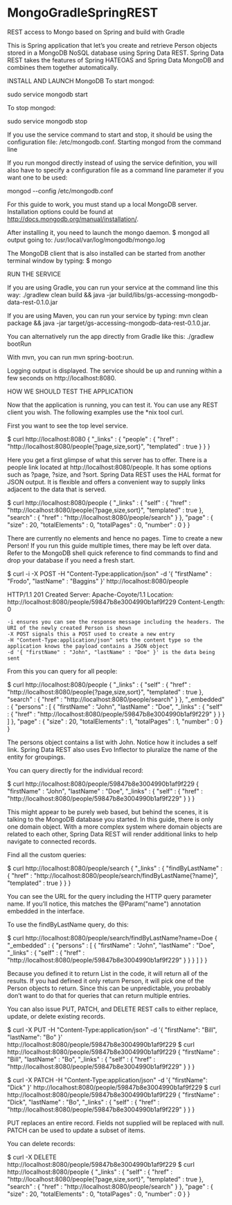 MongoGradleSpringREST
=====================

REST access to Mongo based on Spring and build with Gradle


This is Spring application that let’s you create and retrieve Person objects stored in a MongoDB NoSQL database using Spring Data REST. Spring Data REST takes the features of Spring HATEOAS and Spring Data MongoDB and combines them together automatically.



INSTALL AND LAUNCH MongoDB
To start mongod:

 sudo service mongodb start

To stop mongod:

 sudo service mongodb stop

If you use the service command to start and stop, it should be using the configuration file: /etc/mongodb.conf.
Starting mongod from the command line

If you run mongod directly instead of using the service definition, you will also have to specify a configuration file as a command line parameter if you want one to be used:

mongod --config /etc/mongodb.conf

For this guide to work, you must stand up a local MongoDB server.
Installation options could be found at http://docs.mongodb.org/manual/installation/.

After installing it, you need to launch the mongo daemon.
$ mongod
all output going to: /usr/local/var/log/mongodb/mongo.log

The MongoDB client that is also installed can be started from another terminal window by typing:   $ mongo




RUN THE SERVICE

If you are using Gradle, you can run your service at the command line this way:
./gradlew clean build && java -jar build/libs/gs-accessing-mongodb-data-rest-0.1.0.jar

If you are using Maven, you can run your service by typing: 
mvn clean package && java -jar target/gs-accessing-mongodb-data-rest-0.1.0.jar.

You can alternatively run the app directly from Gradle like this:
./gradlew bootRun

With mvn, you can run 
mvn spring-boot:run.

Logging output is displayed. The service should be up and running within a few seconds on
http://localhost:8080.





HOW WE SHOULD TEST THE APPLICATION

Now that the application is running, you can test it. You can use any REST client you wish. The following examples use the *nix tool curl.

First you want to see the top level service.

$ curl http://localhost:8080
{
  "_links" : {
    "people" : {
      "href" : "http://localhost:8080/people{?page,size,sort}",
      "templated" : true
    }
  }
}

Here you get a first glimpse of what this server has to offer. There is a people link located at http://localhost:8080/people. It has some options such as ?page, ?size, and ?sort.
Spring Data REST uses the HAL format for JSON output. It is flexible and offers a convenient way to supply links adjacent to the data that is served.

$ curl http://localhost:8080/people
{
  "_links" : {
    "self" : {
      "href" : "http://localhost:8080/people{?page,size,sort}",
      "templated" : true
    },
    "search" : {
      "href" : "http://localhost:8080/people/search"
    }
  },
  "page" : {
    "size" : 20,
    "totalElements" : 0,
    "totalPages" : 0,
    "number" : 0
  }
}

There are currently no elements and hence no pages. Time to create a new Person!
If you run this guide multiple times, there may be left over data. Refer to the MongoDB shell quick reference to find commands to find and drop your database if you need a fresh start.

$ curl -i -X POST -H "Content-Type:application/json" -d '{  "firstName" : "Frodo",  "lastName" : "Baggins" }' http://localhost:8080/people

HTTP/1.1 201 Created
Server: Apache-Coyote/1.1
Location: http://localhost:8080/people/59847b8e3004990b1af9f229
Content-Length: 0

    -i ensures you can see the response message including the headers. The URI of the newly created Person is shown
    -X POST signals this a POST used to create a new entry
    -H "Content-Type:application/json" sets the content type so the application knows the payload contains a JSON object
    -d '{ "firstName" : "John", "lastName" : "Doe" }' is the data being sent

From this you can query for all people:

$ curl http://localhost:8080/people
{
  "_links" : {
    "self" : {
      "href" : "http://localhost:8080/people{?page,size,sort}",
      "templated" : true
    },
    "search" : {
      "href" : "http://localhost:8080/people/search"
    }
  },
  "_embedded" : {
    "persons" : [ {
      "firstName" : "John",
      "lastName" : "Doe",
      "_links" : {
        "self" : {
          "href" : "http://localhost:8080/people/59847b8e3004990b1af9f229"
        }
      }
    } ]
  },
  "page" : {
    "size" : 20,
    "totalElements" : 1,
    "totalPages" : 1,
    "number" : 0
  }
}

The persons object contains a list with John. Notice how it includes a self link. Spring Data REST also uses Evo Inflector to pluralize the name of the entity for groupings.

You can query directly for the individual record:

$ curl http://localhost:8080/people/59847b8e3004990b1af9f229
{
  "firstName" : "John",
  "lastName" : "Doe",
  "_links" : {
    "self" : {
      "href" : "http://localhost:8080/people/59847b8e3004990b1af9f229"
    }
  }
}

This might appear to be purely web based, but behind the scenes, it is talking to the MongoDB database you started.
In this guide, there is only one domain object. With a more complex system where domain objects are related to each other, Spring Data REST will render additional links to help navigate to connected records.

Find all the custom queries:

$ curl http://localhost:8080/people/search
{
  "_links" : {
    "findByLastName" : {
      "href" : "http://localhost:8080/people/search/findByLastName{?name}",
      "templated" : true
    }
  }
}

You can see the URL for the query including the HTTP query parameter name. If you’ll notice, this matches the @Param("name") annotation embedded in the interface.

To use the findByLastName query, do this:

$ curl http://localhost:8080/people/search/findByLastName?name=Doe
{
  "_embedded" : {
    "persons" : [ {
      "firstName" : "John",
      "lastName" : "Doe",
      "_links" : {
        "self" : {
          "href" : "http://localhost:8080/people/59847b8e3004990b1af9f229"
        }
      }
    } ]
  }
}

Because you defined it to return List<Person> in the code, it will return all of the results. If you had defined it only return Person, it will pick one of the Person objects to return. Since this can be unpredictable, you probably don’t want to do that for queries that can return multiple entries.

You can also issue PUT, PATCH, and DELETE REST calls to either replace, update, or delete existing records.

$ curl -X PUT -H "Content-Type:application/json" -d '{ "firstName": "Bill", "lastName": "Bo" }' http://localhost:8080/people/59847b8e3004990b1af9f229
$ curl http://localhost:8080/people/59847b8e3004990b1af9f229
{
  "firstName" : "Bill",
  "lastName" : "Bo",
  "_links" : {
    "self" : {
      "href" : "http://localhost:8080/people/59847b8e3004990b1af9f229"
    }
  }
}

$ curl -X PATCH -H "Content-Type:application/json" -d '{ "firstName": "Dick" }' http://localhost:8080/people/59847b8e3004990b1af9f229
$ curl http://localhost:8080/people/59847b8e3004990b1af9f229
{
  "firstName" : "Dick",
  "lastName" : "Bo",
  "_links" : {
    "self" : {
      "href" : "http://localhost:8080/people/59847b8e3004990b1af9f229"
    }
  }
}

PUT replaces an entire record. Fields not supplied will be replaced with null. PATCH can be used to update a subset of items.

You can delete records:

$ curl -X DELETE http://localhost:8080/people/59847b8e3004990b1af9f229
$ curl http://localhost:8080/people
{
  "_links" : {
    "self" : {
      "href" : "http://localhost:8080/people{?page,size,sort}",
      "templated" : true
    },
    "search" : {
      "href" : "http://localhost:8080/people/search"
    }
  },
  "page" : {
    "size" : 20,
    "totalElements" : 0,
    "totalPages" : 0,
    "number" : 0
  }
}



